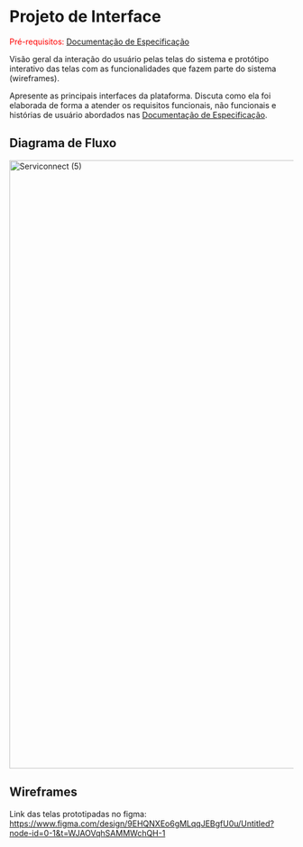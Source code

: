 
# Projeto de Interface

<span style="color:red">Pré-requisitos: <a href="2-Especificação do Projeto.md"> Documentação de Especificação</a></span>

Visão geral da interação do usuário pelas telas do sistema e protótipo interativo das telas com as funcionalidades que fazem parte do sistema (wireframes).

 Apresente as principais interfaces da plataforma. Discuta como ela foi elaborada de forma a atender os requisitos funcionais, não funcionais e histórias de usuário abordados nas <a href="2-Especificação do Projeto.md"> Documentação de Especificação</a>.

## Diagrama de Fluxo

<img width="1079" alt="Serviconnect (5)" src="https://github.com/user-attachments/assets/2fa2c6a8-714f-4af4-a234-61f1359d714b" />

## Wireframes

Link das telas prototipadas no figma:
<br>
https://www.figma.com/design/9EHQNXEo6gMLqqJEBgfU0u/Untitled?node-id=0-1&t=WJAOVqhSAMMWchQH-1
</br>
